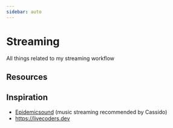 ```yaml
---
sidebar: auto
---
```


# Streaming

All things related to my streaming workflow

## Resources

## Inspiration

- [Epidemicsound](https://www.epidemicsound.com/campaign/invite-a-creator/?_us=Referral&_usx=5um3dt) (music streaming recommended by Cassido)
- https://livecoders.dev
